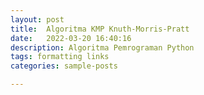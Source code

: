 ```yaml
---
layout: post
title:  Algoritma KMP Knuth-Morris-Pratt
date:   2022-03-20 16:40:16
description: Algoritma Pemrograman Python
tags: formatting links
categories: sample-posts

---
```

